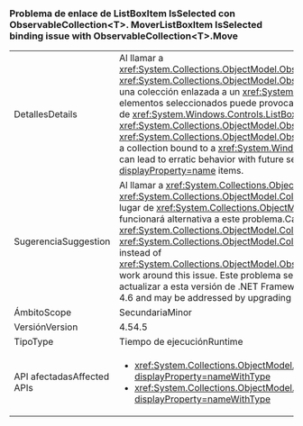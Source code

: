### <a name="listboxitem-isselected-binding-issue-with-observablecollectionlttgtmove"></a><span data-ttu-id="689c6-101">Problema de enlace de ListBoxItem IsSelected con ObservableCollection&lt;T&gt;. Mover</span><span class="sxs-lookup"><span data-stu-id="689c6-101">ListBoxItem IsSelected binding issue with ObservableCollection&lt;T&gt;.Move</span></span>

|   |   |
|---|---|
|<span data-ttu-id="689c6-102">Detalles</span><span class="sxs-lookup"><span data-stu-id="689c6-102">Details</span></span>|<span data-ttu-id="689c6-103">Al llamar a <xref:System.Collections.ObjectModel.ObservableCollection%601.Move(System.Int32,System.Int32)> o <xref:System.Collections.ObjectModel.ObservableCollection%601.MoveItem(System.Int32,System.Int32)> en una colección enlazada a un <xref:System.Windows.Controls.ListBox?displayProperty=name> con los elementos seleccionados puede provocar un comportamiento incorrecto con selección futuras o unselection de <xref:System.Windows.Controls.ListBox?displayProperty=name> elementos.</span><span class="sxs-lookup"><span data-stu-id="689c6-103">Calling <xref:System.Collections.ObjectModel.ObservableCollection%601.Move(System.Int32,System.Int32)> or <xref:System.Collections.ObjectModel.ObservableCollection%601.MoveItem(System.Int32,System.Int32)> on a collection bound to a <xref:System.Windows.Controls.ListBox?displayProperty=name> with items selected can lead to erratic behavior with future selection or unselection of <xref:System.Windows.Controls.ListBox?displayProperty=name> items.</span></span>|
|<span data-ttu-id="689c6-104">Sugerencia</span><span class="sxs-lookup"><span data-stu-id="689c6-104">Suggestion</span></span>|<span data-ttu-id="689c6-105">Al llamar a <xref:System.Collections.ObjectModel.Collection%601.Remove(%600)?displayProperty=name> y <xref:System.Collections.ObjectModel.Collection%601.Insert(System.Int32,%600)?displayProperty=name> en lugar de <xref:System.Collections.ObjectModel.ObservableCollection%601.Move(System.Int32,System.Int32)> funcionará alternativa a este problema.</span><span class="sxs-lookup"><span data-stu-id="689c6-105">Calling <xref:System.Collections.ObjectModel.Collection%601.Remove(%600)?displayProperty=name> and <xref:System.Collections.ObjectModel.Collection%601.Insert(System.Int32,%600)?displayProperty=name> instead of <xref:System.Collections.ObjectModel.ObservableCollection%601.Move(System.Int32,System.Int32)> will work around this issue.</span></span> <span data-ttu-id="689c6-106">Este problema se resolvió en .NET Framework 4.6, por lo que otra posible solución es actualizar a esta versión de .NET Framework.</span><span class="sxs-lookup"><span data-stu-id="689c6-106">Alternatively, this issue has been fixed in the .NET Framework 4.6 and may be addressed by upgrading to that version of the .NET Framework.</span></span>|
|<span data-ttu-id="689c6-107">Ámbito</span><span class="sxs-lookup"><span data-stu-id="689c6-107">Scope</span></span>|<span data-ttu-id="689c6-108">Secundaria</span><span class="sxs-lookup"><span data-stu-id="689c6-108">Minor</span></span>|
|<span data-ttu-id="689c6-109">Versión</span><span class="sxs-lookup"><span data-stu-id="689c6-109">Version</span></span>|<span data-ttu-id="689c6-110">4.5</span><span class="sxs-lookup"><span data-stu-id="689c6-110">4.5</span></span>|
|<span data-ttu-id="689c6-111">Tipo</span><span class="sxs-lookup"><span data-stu-id="689c6-111">Type</span></span>|<span data-ttu-id="689c6-112">Tiempo de ejecución</span><span class="sxs-lookup"><span data-stu-id="689c6-112">Runtime</span></span>|
|<span data-ttu-id="689c6-113">API afectadas</span><span class="sxs-lookup"><span data-stu-id="689c6-113">Affected APIs</span></span>|<ul><li><xref:System.Collections.ObjectModel.ObservableCollection%601.Move(System.Int32,System.Int32)?displayProperty=nameWithType></li><li><xref:System.Collections.ObjectModel.ObservableCollection%601.MoveItem(System.Int32,System.Int32)?displayProperty=nameWithType></li></ul>|

